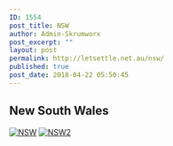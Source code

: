 ```yaml
---
ID: 1554
post_title: NSW
author: Admin-Skrumworx
post_excerpt: ""
layout: post
permalink: http://letsettle.net.au/nsw/
published: true
post_date: 2018-04-22 05:50:45
---
```

<h2>New South Wales</h2>		
			<noscript><a href='#'><img alt='NSW ' src='https:&#47;&#47;public.tableau.com&#47;static&#47;images&#47;St&#47;States_NSW_1&#47;NSW&#47;1_rss.png' style='border: none' /></a></noscript><object class='tableauViz'  style='display:none;'><param name='host_url' value='https%3A%2F%2Fpublic.tableau.com%2F' /> <param name='embed_code_version' value='3' /> <param name='site_root' value='' /><param name='name' value='States_NSW_1&#47;NSW' /><param name='tabs' value='no' /><param name='toolbar' value='yes' /><param name='static_image' value='https:&#47;&#47;public.tableau.com&#47;static&#47;images&#47;St&#47;States_NSW_1&#47;NSW&#47;1.png' /> <param name='animate_transition' value='yes' /><param name='display_static_image' value='yes' /><param name='display_spinner' value='yes' /><param name='display_overlay' value='yes' /><param name='display_count' value='yes' /></object>                		
			<noscript><a href='#'><img alt='NSW2 ' src='https:&#47;&#47;public.tableau.com&#47;static&#47;images&#47;St&#47;States_NSW_2&#47;NSW2&#47;1_rss.png' style='border: none' /></a></noscript><object class='tableauViz'  style='display:none;'><param name='host_url' value='https%3A%2F%2Fpublic.tableau.com%2F' /> <param name='embed_code_version' value='3' /> <param name='site_root' value='' /><param name='name' value='States_NSW_2&#47;NSW2' /><param name='tabs' value='no' /><param name='toolbar' value='yes' /><param name='static_image' value='https:&#47;&#47;public.tableau.com&#47;static&#47;images&#47;St&#47;States_NSW_2&#47;NSW2&#47;1.png' /> <param name='animate_transition' value='yes' /><param name='display_static_image' value='yes' /><param name='display_spinner' value='yes' /><param name='display_overlay' value='yes' /><param name='display_count' value='yes' /></object>